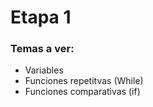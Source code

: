 # Etapa 1

### Temas a ver:
* Variables
* Funciones repetitvas (While)
* Funciones comparativas (if)
